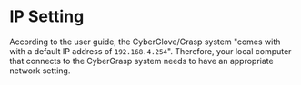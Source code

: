 # IP Setting

According to the user guide, the CyberGlove/Grasp system "comes with with a default IP address of `192.168.4.254`". Therefore, your local computer that connects to the CyberGrasp system needs to have an appropriate network setting.

